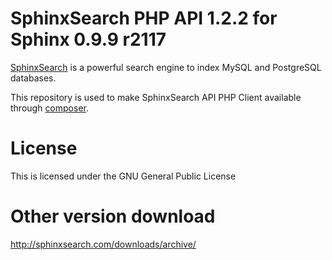 # SphinxSearch PHP API 1.2.2 for Sphinx 0.9.9 r2117

[SphinxSearch](http://sphinxsearch.com/) is a powerful search engine to index MySQL and PostgreSQL 
databases.

This repository is used to make SphinxSearch API PHP Client available through 
[composer](http://getcomposer.org/).

# License

This is licensed under the GNU General Public License

# Other version download
http://sphinxsearch.com/downloads/archive/
